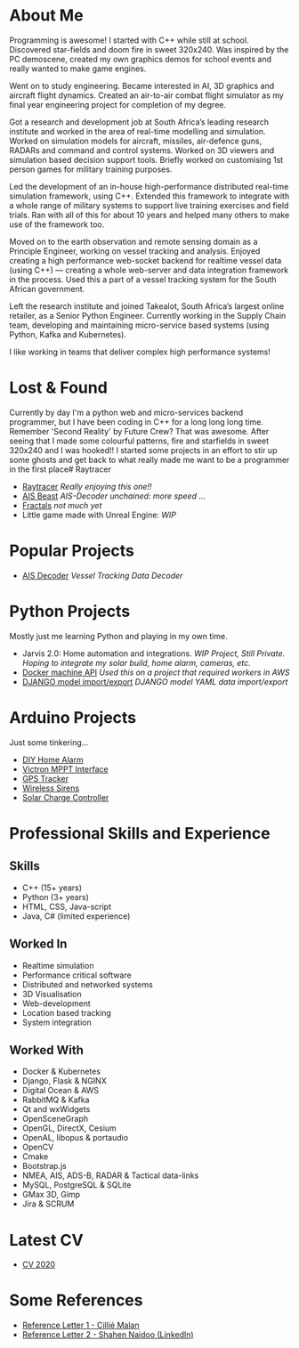# About Me
Programming is awesome!  I started with C++ while still at school.  Discovered star-fields and doom fire in sweet 320x240.  Was inspired by the PC demoscene, created my own graphics demos for school events and really wanted to make game engines.

Went on to study engineering.  Became interested in AI, 3D graphics and aircraft flight dynamics.   Created an air-to-air combat flight simulator as my final year engineering project for completion of my degree.

Got a research and development job at South Africa’s leading research institute and worked in the area of real-time modelling and simulation.  Worked on simulation models for aircraft, missiles, air-defence guns, RADARs and command and control systems.  Worked on 3D viewers and simulation based decision support tools.  Briefly worked on customising 1st person games for military training purposes.

Led the development of an in-house high-performance distributed real-time simulation framework, using C++.  Extended this framework to integrate with a whole range of military systems to support live training exercises and field trials.  Ran with all of this for about 10 years and helped many others to make use of the framework too.

Moved on to the earth observation and remote sensing domain as a Principle Engineer, working on vessel tracking and analysis.  Enjoyed creating a high performance web-socket backend for realtime vessel data (using C++) — creating a whole web-server and data integration framework in the process.  Used this a part of a vessel tracking system for the South African government.

Left the research institute and joined Takealot, South Africa’s largest online retailer, as a Senior Python Engineer.  Currently working in the Supply Chain team, developing and maintaining micro-service based systems (using Python, Kafka and Kubernetes).  

I like working in teams that deliver complex high performance systems!

# Lost & Found
Currently by day I'm a python web and micro-services backend programmer, but I have been coding in C++ for a long long long time. Remember 'Second Reality' by Future Crew? That was awesome. After seeing that I made some colourful patterns, fire and starfields in sweet 320x240 and I was hooked!!  I started some projects in an effort to stir up some ghosts and get back to what really made me want to be a programmer in the first place# Raytracer
- [Raytracer](https://aduvenhage.github.io/raytracer) _Really enjoying this one!!_
- [AIS Beast](https://github.com/aduvenhage/ais_beast) _AIS-Decoder unchained: more speed ..._  
- [Fractals](https://github.com/aduvenhage/mandlebrot) _not much yet_
- Little game made with Unreal Engine: _WIP_

# Popular Projects
- [AIS Decoder](https://github.com/aduvenhage/ais-decoder) _Vessel Tracking Data Decoder_

# Python Projects
Mostly just me learning Python and playing in my own time.
- Jarvis 2.0: Home automation and integrations. _WIP Project, Still Private. Hoping to integrate my solar build, home alarm, cameras, etc._
- [Docker machine API](https://github.com/aduvenhage/docker-machine-api)  _Used this on a project that required workers in AWS_
- [DJANGO model import/export](https://github.com/aduvenhage/django_model_ix) _DJANGO model YAML data import/export_

# Arduino Projects
Just some tinkering...
- [DIY Home Alarm](https://github.com/aduvenhage/jarvis-home)
- [Victron MPPT Interface](https://github.com/aduvenhage/mipy-solar)
- [GPS Tracker](https://github.com/aduvenhage/lora_gps_tracker)
- [Wireless Sirens](https://github.com/aduvenhage/lora_wireless_siren)
- [Solar Charge Controller](https://github.com/aduvenhage/solar-charger-pwm)

# Professional Skills and Experience
## Skills
- C++ (15+ years)
- Python (3+ years)
- HTML, CSS, Java-script
- Java, C# (limited experience)

## Worked In
- Realtime simulation
- Performance critical software
- Distributed and networked systems
- 3D Visualisation
- Web-development
- Location based tracking
- System integration

## Worked With
- Docker & Kubernetes
- Django, Flask & NGINX
- Digital Ocean & AWS
- RabbitMQ & Kafka
- Qt and wxWidgets
- OpenSceneGraph
- OpenGL, DirectX, Cesium
- OpenAL, libopus & portaudio
- OpenCV
- Cmake
- Bootstrap.js
- NMEA, AIS, ADS-B, RADAR & Tactical data-links
- MySQL, PostgreSQL & SQLite
- GMax 3D, Gimp
- Jira & SCRUM

# Latest CV
- [CV 2020](arno_duvenhage_cv_2020.pdf)

# Some References
- [Reference Letter 1 - Cillié Malan](CMalan%20reference%20Arno%20Duvenhage%2011-03-2019.pdf)
- [Reference Letter 2 - Shahen Naidoo (LinkedIn)](https://www.linkedin.com/in/aduvenhage)
